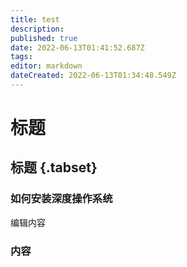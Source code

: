 ```yaml
---
title: test
description: 
published: true
date: 2022-06-13T01:41:52.687Z
tags: 
editor: markdown
dateCreated: 2022-06-13T01:34:48.549Z
---
```


# 标题

## 标题 {.tabset}

### 如何安装深度操作系统
编辑内容


### 内容